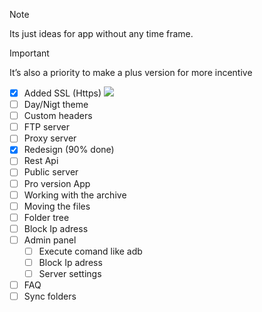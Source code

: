 > [!NOTE]
> Its just ideas for app without any time frame.

> [!IMPORTANT]
> It’s also a priority to make a plus version for more incentive

- [x] Added SSL (Https) [![][23]][23-link] 
- [ ] Day/Nigt theme
- [ ] Custom headers
- [ ] FTP server
- [ ] Proxy server
- [x] Redesign (90% done)
- [ ] Rest Api
- [ ] Public server
- [ ] Pro version App
- [ ] Working with the archive
- [ ] Moving the files
- [ ] Folder tree
- [ ] Block Ip adress
- [ ] Admin panel
  - [ ] Execute comand like adb
  - [ ] Block Ip adress
  - [ ] Server settings
- [ ] FAQ
- [ ] Sync folders

[23]: https://img.shields.io/badge/DONE-1.0.23-grey?style=flat&labelColor=green
[23-link]: https://github.com/Tiarait/HTTP-FS-file-server/blob/main/Changelog.md#1023
